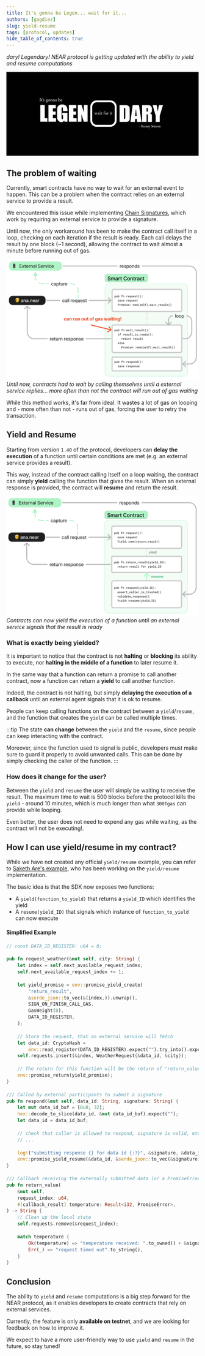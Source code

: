 ```yaml
---
title: It's gonna be Legen... wait for it...
authors: [gagdiez]
slug: yield-resume
tags: [protocol, updates]
hide_table_of_contents: true
---
```


*dary! Legendary! NEAR protocol is getting updated with the ability to yield and resume computations*

![waiting on a loop](../website/static/docs/blog/legendary.jpg)

<!-- truncate -->

## The problem of waiting
Currently, smart contracts have no way to wait for an external event to happen. This can be a problem when the contract relies on an external service to provide a result.

We encountered this issue while implementing [Chain Signatures](/concepts/abstraction/chain-signatures), which work by requiring an external service to provide a signature.

Until now, the only workaround has been to make the contract call itself in a loop, checking on each iteration if the result is ready. Each call delays the result by one block (~1 second), allowing the contract to wait almost a minute before running out of gas.

![waiting on a loop](../website/static/docs/blog/contract-wait-loop.png)
*Until now, contracts had to wait by calling themselves until a external service replies... more often than not the contract will run out of gas waiting*

While this method works, it's far from ideal. It wastes a lot of gas on looping and - more often than not - runs out of gas, forcing the user to retry the transaction.

## Yield and Resume
Starting from version `1.40` of the protocol, developers can **delay the execution** of a function until certain conditions are met (e.g. an external service provides a result).

This way, instead of the contract calling itself on a loop waiting, the contract can simply **yield** calling the function that gives the result. When an external response is provided, the contract will **resume** and return the result.

![waiting on a yield](../website/static/docs/blog/contract-wait-yield.png)
*Contracts can now yield the execution of a function until an external service signals that the result is ready*

### What is exactly being yielded?
It is important to notice that the contract is not **halting** or **blocking** its ability to execute, nor **halting in the middle of a function** to later resume it. 

In the same way that a function can return a promise to call another contract, now a function can return a **yield** to call another function.

Indeed, the contract is not halting, but simply **delaying the execution of a callback** until an external agent signals that it is ok to resume.

People can keep calling functions on the contract between a `yield`/`resume`, and the function that creates the `yield` can be called multiple times.

:::tip
The state **can change** between the `yield` and the `resume`, since people can keep interacting with the contract.

Moreover, since the function used to signal is public, developers must make sure to guard it properly to avoid unwanted calls. This can be done by simply checking the caller of the function.
:::

### How does it change for the user?
Between the `yield` and `resume` the user will simply be waiting to receive the result. The maximum time to wait is 500 blocks before the protocol kills the `yield` - around 10 minutes, which is much longer than what `300Tgas` can provide while looping.

Even better, the user does not need to expend any gas while waiting, as the contract will not be executing!.

## How I can use yield/resume in my contract?
While we have not created any official `yield/resume` example, you can refer to [Saketh Are's example](https://github.com/near/near-sdk-rs/pull/1133/files), who has been working on the `yield/resume` implementation.

The basic idea is that the SDK now exposes two functions:
- A `yield(function_to_yield)` that returns a `yield_ID` which identifies the yield
- A `resume(yield_ID)` that signals which instance of `function_to_yield` can now execute

#### Simplified Example

```rust
// const DATA_ID_REGISTER: u64 = 0;

pub fn request_weather(&mut self, city: String) {
    let index = self.next_available_request_index;
    self.next_available_request_index += 1;

    let yield_promise = env::promise_yield_create(
        "return_result",
        &serde_json::to_vec(&(index,)).unwrap(),
        SIGN_ON_FINISH_CALL_GAS,
        GasWeight(0),
        DATA_ID_REGISTER,
    );

    // Store the request, that an external service will fetch
    let data_id: CryptoHash =
        env::read_register(DATA_ID_REGISTER).expect("").try_into().expect("");
    self.requests.insert(&index, WeatherRequest{&data_id, &city});

    // The return for this function will be the return of "return_value"
    env::promise_return(yield_promise);
}

/// Called by external participants to submit a signature
pub fn respond(&mut self, data_id: String, signature: String) {
    let mut data_id_buf = [0u8; 32];
    hex::decode_to_slice(data_id, &mut data_id_buf).expect("");
    let data_id = data_id_buf;

    // check that caller is allowed to respond, signature is valid, etc.
    // ...

    log!("submitting response {} for data id {:?}", &signature, &data_id);
    env::promise_yield_resume(&data_id, &serde_json::to_vec(&signature).unwrap());
}

/// Callback receiving the externally submitted data (or a PromiseError)
pub fn return_value(
    &mut self,
    request_index: u64,
    #[callback_result] temperature: Result<i32, PromiseError>,
) -> String {
    // Clean up the local state
    self.requests.remove(&request_index);

    match temperature {
        Ok(temperature) => "temperature received: ".to_owned() + &signature,
        Err(_) => "request timed out".to_string(),
    }
}
```

## Conclusion
The ability to `yield` and `resume` computations is a big step forward for the NEAR protocol, as it enables developers to create contracts that rely on external services.

Currently, the feature is only **available on testnet**, and we are looking for feedback on how to improve it.

We expect to have a more user-friendly way to use `yield` and `resume` in the future, so stay tuned!